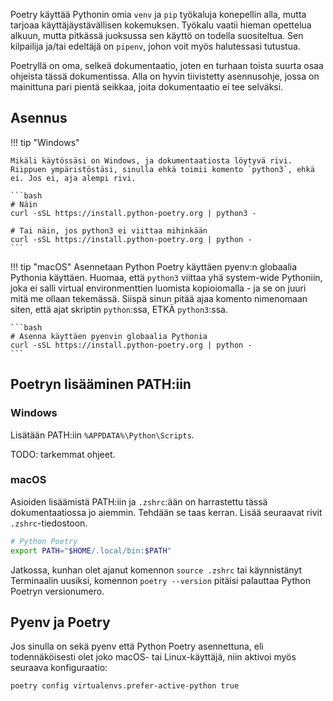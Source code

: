 Poetry käyttää Pythonin omia `venv` ja `pip` työkaluja konepellin alla, mutta tarjoaa käyttäjäystävällisen kokemuksen. Työkalu vaatii hieman opettelua alkuun, mutta pitkässä juoksussa sen käyttö on todella suositeltua. Sen kilpailija ja/tai edeltäjä on `pipenv`, johon voit myös halutessasi tutustua.

Poetryllä on oma, selkeä dokumentaatio, joten en turhaan toista suurta osaa ohjeista tässä dokumentissa. Alla on hyvin tiivistetty asennusohje, jossa on mainittuna pari pientä seikkaa, joita dokumentaatio ei tee selväksi.

## Asennus

!!! tip "Windows"

    Mikäli käytössäsi on Windows, ja dokumentaatiosta löytyvä rivi. Riippuen ympäristöstäsi, sinulla ehkä toimii komento `python3`, ehkä ei. Jos ei, aja alempi rivi.

    ```bash
    # Näin
    curl -sSL https://install.python-poetry.org | python3 -

    # Tai näin, jos python3 ei viittaa mihinkään
    curl -sSL https://install.python-poetry.org | python -
    ```

!!! tip "macOS"
    Asennetaan Python Poetry käyttäen pyenv:n globaalia Pythonia käyttäen. Huomaa, että `python3` viittaa yhä system-wide Pythoniin, joka ei salli virtual environmenttien luomista kopioiomalla - ja se on juuri mitä me ollaan tekemässä. Siispä sinun pitää ajaa komento nimenomaan siten, että ajat skriptin `python`:ssa, ETKÄ `python3`:ssa.

    ```bash
    # Asenna käyttäen pyenvin globaalia Pythonia
    curl -sSL https://install.python-poetry.org | python -
    ```


## Poetryn lisääminen PATH:iin

### Windows

Lisätään PATH:iin `%APPDATA%\Python\Scripts`.

TODO: tarkemmat ohjeet.

### macOS

Asioiden lisäämistä PATH:iin ja `.zshrc`:ään on harrastettu tässä dokumentaatiossa jo aiemmin. Tehdään se taas kerran. Lisää seuraavat rivit `.zshrc`-tiedostoon.

```bash
# Python Poetry
export PATH="$HOME/.local/bin:$PATH"
```

Jatkossa, kunhan olet ajanut komennon `source .zshrc` tai käynnistänyt Terminaalin uusiksi, komennon `poetry --version` pitäisi palauttaa Python Poetryn versionumero.

## Pyenv ja Poetry

Jos sinulla on sekä pyenv että Python Poetry asennettuna, eli todennäköisesti olet joko macOS- tai Linux-käyttäjä, niin aktivoi myös seuraava konfiguraatio:

```bash
poetry config virtualenvs.prefer-active-python true
```